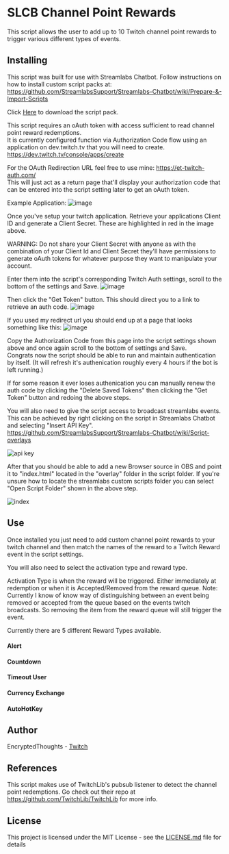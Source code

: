 # SLCB Channel Point Rewards

This script allows the user to add up to 10 Twitch channel point rewards to trigger various different types of events.

## Installing

This script was built for use with Streamlabs Chatbot.
Follow instructions on how to install custom script packs at:
https://github.com/StreamlabsSupport/Streamlabs-Chatbot/wiki/Prepare-&-Import-Scripts

Click [Here](https://github.com/Encrypted-Thoughts/SLCB-ChannelPointsSFXTrigger/blob/master/ChannelPointsSFXTrigger.zip?raw=true) to download the script pack.

This script requires an oAuth token with access sufficient to read channel point reward redemptions. <br />
It is currently configured function via Authorization Code flow using an application on dev.twitch.tv that you will need to create.
https://dev.twitch.tv/console/apps/create

For the OAuth Redirection URL feel free to use mine: https://et-twitch-auth.com/ <br />
This will just act as a return page that'll display your authorization code that can be entered into the script setting later to get an oAuth token.

Example Application:
![image](https://user-images.githubusercontent.com/50642352/86069644-2c2c5e80-ba40-11ea-80d3-b737422a0003.png)

Once you've setup your twitch application. Retrieve your applications Client ID and generate a Client Secret. These are highlighted in red in the image above.

WARNING: Do not share your Client Secret with anyone as with the combination of your Client Id and Client Secret they'll have permissions to generate oAuth tokens for whatever purpose they want to manipulate your account.

Enter them into the script's corresponding Twitch Auth settings, scroll to the bottom of the settings and Save.
![image](https://user-images.githubusercontent.com/50642352/86070799-2edc8300-ba43-11ea-8a0c-9ee9f87eadeb.png)

Then click the "Get Token" button. This should direct you to a link to retrieve an auth code.
![image](https://user-images.githubusercontent.com/50642352/86070427-4f580d80-ba42-11ea-862e-3f188e7012d4.png)

If you used my redirect url you should end up at a page that looks something like this:
![image](https://user-images.githubusercontent.com/50642352/86070889-65b29900-ba43-11ea-8528-31e3ee936b23.png)

Copy the Authorization Code from this page into the script settings shown above and once again scroll to the bottom of settings and Save. <br />
Congrats now the script should be able to run and maintain authentication by itself. (It will refresh  it's authenication roughly every 4 hours if the bot is left running.)

If for some reason it ever loses authenication you can manually renew the auth code by clicking the "Delete Saved Tokens" then clicking the "Get Token" button and redoing the above steps.

You will also need to give the script access to broadcast streamlabs events. This can be achieved by right clicking on the script in Streamlabs Chatbot and selecting "Insert API Key". https://github.com/StreamlabsSupport/Streamlabs-Chatbot/wiki/Script-overlays

![api key](https://user-images.githubusercontent.com/50642352/83985340-7701fd00-a8fe-11ea-9aca-393d6dc7d4b4.png)

After that you should be able to add a new Browser source in OBS and point it to "index.html" located in the "overlay" folder in the script folder. If you're unsure how to locate the streamlabs custom scripts folder you can select "Open Script Folder" shown in the above step.

![index](https://user-images.githubusercontent.com/50642352/83985548-48d0ed00-a8ff-11ea-94f8-0e56c4f42d64.png)

## Use

Once installed you just need to add custom channel point rewards to your twitch channel and then match the names of the reward to a Twitch Reward event in the script settings.

You will also need to select the activation type and reward type.

Activation Type is when the reward will be triggered. Either immediately at redemption or when it is Accepted/Removed from the reward queue.
Note: Currently I know of know way of distinguishing between an event being removed or accepted from the queue based on the events twitch broadcasts. So removing the item from the reward queue will still trigger the event.

Currently there are 5 different Reward Types available.

#### Alert

#### Countdown

#### Timeout User

#### Currency Exchange

#### AutoHotKey

## Author

EncryptedThoughts - [Twitch](https://www.twitch.tv/encryptedthoughts)

## References

This script makes use of TwitchLib's pubsub listener to detect the channel point redemptions. Go check out their repo at https://github.com/TwitchLib/TwitchLib for more info.

## License

This project is licensed under the MIT License - see the [LICENSE.md](LICENSE.md) file for details


